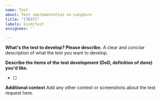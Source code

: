 ```yaml
---
name: Test
about: Test implementation on Longhorn
title: "[TEST]"
labels: kind/test
assignees: ''

---
```

**What's the test to develop? Please describe.**
A clear and concise description of what the test you want to develop.

**Describe the items of the test development (DoD, definition of done) you'd like.**
- [ ] <use check box for each item>

**Additional context**
Add any other context or screenshots about the test request here.
